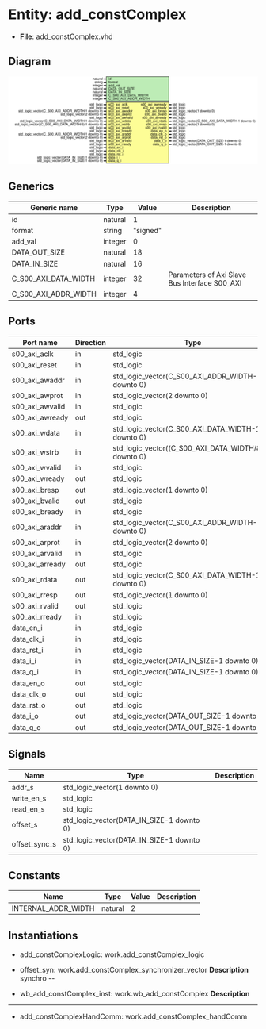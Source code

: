 # Entity: add_constComplex

- **File**: add_constComplex.vhd
## Diagram

![Diagram](add_constComplex.svg "Diagram")
## Generics

| Generic name         | Type    | Value    | Description                                    |
| -------------------- | ------- | -------- | ---------------------------------------------- |
| id                   | natural | 1        |                                                |
| format               | string  | "signed" |                                                |
| add_val              | integer | 0        |                                                |
| DATA_OUT_SIZE        | natural | 18       |                                                |
| DATA_IN_SIZE         | natural | 16       |                                                |
| C_S00_AXI_DATA_WIDTH | integer | 32       | Parameters of Axi Slave Bus Interface S00_AXI  |
| C_S00_AXI_ADDR_WIDTH | integer | 4        |                                                |
## Ports

| Port name       | Direction | Type                                                  | Description      |
| --------------- | --------- | ----------------------------------------------------- | ---------------- |
| s00_axi_aclk    | in        | std_logic                                             |                  |
| s00_axi_reset   | in        | std_logic                                             |                  |
| s00_axi_awaddr  | in        | std_logic_vector(C_S00_AXI_ADDR_WIDTH-1 downto 0)     | Wishbone signals |
| s00_axi_awprot  | in        | std_logic_vector(2 downto 0)                          |                  |
| s00_axi_awvalid | in        | std_logic                                             |                  |
| s00_axi_awready | out       | std_logic                                             |                  |
| s00_axi_wdata   | in        | std_logic_vector(C_S00_AXI_DATA_WIDTH-1 downto 0)     |                  |
| s00_axi_wstrb   | in        | std_logic_vector((C_S00_AXI_DATA_WIDTH/8)-1 downto 0) |                  |
| s00_axi_wvalid  | in        | std_logic                                             |                  |
| s00_axi_wready  | out       | std_logic                                             |                  |
| s00_axi_bresp   | out       | std_logic_vector(1 downto 0)                          |                  |
| s00_axi_bvalid  | out       | std_logic                                             |                  |
| s00_axi_bready  | in        | std_logic                                             |                  |
| s00_axi_araddr  | in        | std_logic_vector(C_S00_AXI_ADDR_WIDTH-1 downto 0)     |                  |
| s00_axi_arprot  | in        | std_logic_vector(2 downto 0)                          |                  |
| s00_axi_arvalid | in        | std_logic                                             |                  |
| s00_axi_arready | out       | std_logic                                             |                  |
| s00_axi_rdata   | out       | std_logic_vector(C_S00_AXI_DATA_WIDTH-1 downto 0)     |                  |
| s00_axi_rresp   | out       | std_logic_vector(1 downto 0)                          |                  |
| s00_axi_rvalid  | out       | std_logic                                             |                  |
| s00_axi_rready  | in        | std_logic                                             |                  |
| data_en_i       | in        | std_logic                                             | in               |
| data_clk_i      | in        | std_logic                                             |                  |
| data_rst_i      | in        | std_logic                                             |                  |
| data_i_i        | in        | std_logic_vector(DATA_IN_SIZE-1 downto 0)             |                  |
| data_q_i        | in        | std_logic_vector(DATA_IN_SIZE-1 downto 0)             |                  |
| data_en_o       | out       | std_logic                                             | out              |
| data_clk_o      | out       | std_logic                                             |                  |
| data_rst_o      | out       | std_logic                                             |                  |
| data_i_o        | out       | std_logic_vector(DATA_OUT_SIZE-1 downto 0)            |                  |
| data_q_o        | out       | std_logic_vector(DATA_OUT_SIZE-1 downto 0)            |                  |
## Signals

| Name          | Type                                      | Description |
| ------------- | ----------------------------------------- | ----------- |
| addr_s        | std_logic_vector(1 downto 0)              |             |
| write_en_s    | std_logic                                 |             |
|  read_en_s    | std_logic                                 |             |
| offset_s      | std_logic_vector(DATA_IN_SIZE-1 downto 0) |             |
| offset_sync_s | std_logic_vector(DATA_IN_SIZE-1 downto 0) |             |
## Constants

| Name                | Type    | Value | Description |
| ------------------- | ------- | ----- | ----------- |
| INTERNAL_ADDR_WIDTH | natural |  2    |             |
## Instantiations

- add_constComplexLogic: work.add_constComplex_logic
- offset_syn: work.add_constComplex_synchronizer_vector
**Description**
 synchro --

- wb_add_constComplex_inst: work.wb_add_constComplex
**Description**
-----------

- add_constComplexHandComm: work.add_constComplex_handComm
